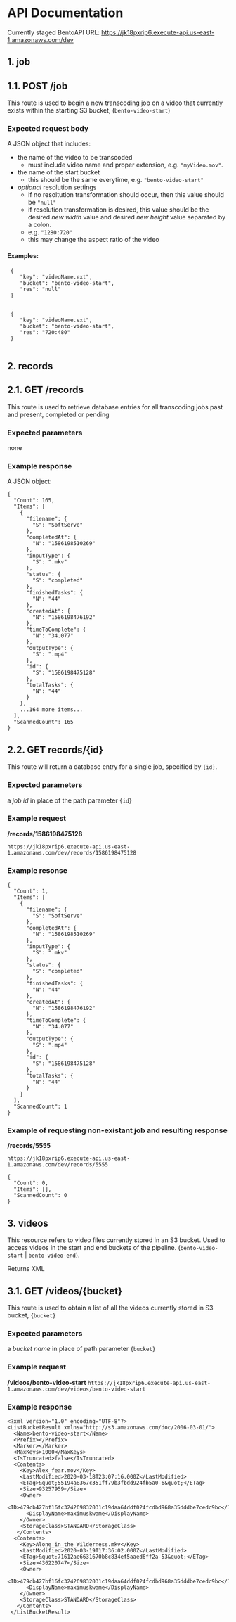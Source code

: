 # API Documentation

Currently staged BentoAPI URL: https://jk18pxrip6.execute-api.us-east-1.amazonaws.com/dev

## 1. job

## 1.1. POST /job

This route is used to begin a new transcoding job on a video that currently exists
within the starting S3 bucket, (`bento-video-start`)

### Expected request body

A JSON object that 
includes:

- the name of the video to be transcoded
  - must include video name and proper extension, e.g. `"myVideo.mov"`.
- the name of the start bucket
  - this should be the same everytime, e.g. `"bento-video-start"`
- _optional_ resolution settings
  - if no resoltution transformation should occur, then this value should be `"null"`
  - if resolution transformation is desired, this value should be the desired _new width_ value and desired _new height_ value separated by a colon.
  - e.g. `"1280:720"`
  - this may change the aspect ratio of the video

#### Examples:
```
 {
    "key": "videoName.ext",
    "bucket": "bento-video-start",
    "res": "null" 
 }
 
```
```
 {
    "key": "videoName.ext",
    "bucket": "bento-video-start",
    "res": "720:480" 
 }
 
```

## 2. records

## 2.1. GET /records

This route is used to retrieve database entries for all transcoding jobs past and present, completed or pending

### Expected parameters

none

### Example response
A JSON object:
```
{
  "Count": 165,
  "Items": [
    {
      "filename": {
        "S": "SoftServe"
      },
      "completedAt": {
        "N": "1586198510269"
      },
      "inputType": {
        "S": ".mkv"
      },
      "status": {
        "S": "completed"
      },
      "finishedTasks": {
        "N": "44"
      },
      "createdAt": {
        "N": "1586198476192"
      },
      "timeToComplete": {
        "N": "34.077"
      },
      "outputType": {
        "S": ".mp4"
      },
      "id": {
        "S": "1586198475128"
      },
      "totalTasks": {
        "N": "44"
      }
    },
    ...164 more items...
  ],
  "ScannedCount": 165
}
```

## 2.2. GET records/{id}

This route will return a database entry for a single job, specified by `{id}`.

### Expected parameters

a _job id_ in place of the path parameter `{id}`

### Example request

**/records/1586198475128**

`https://jk18pxrip6.execute-api.us-east-1.amazonaws.com/dev/records/1586198475128`

### Example resonse

```
{
  "Count": 1,
  "Items": [
    {
      "filename": {
        "S": "SoftServe"
      },
      "completedAt": {
        "N": "1586198510269"
      },
      "inputType": {
        "S": ".mkv"
      },
      "status": {
        "S": "completed"
      },
      "finishedTasks": {
        "N": "44"
      },
      "createdAt": {
        "N": "1586198476192"
      },
      "timeToComplete": {
        "N": "34.077"
      },
      "outputType": {
        "S": ".mp4"
      },
      "id": {
        "S": "1586198475128"
      },
      "totalTasks": {
        "N": "44"
      }
    }
  ],
  "ScannedCount": 1
}
```

### Example of requesting non-existant job and resulting response

**/records/5555**

`https://jk18pxrip6.execute-api.us-east-1.amazonaws.com/dev/records/5555`

```
{
  "Count": 0,
  "Items": [],
  "ScannedCount": 0
}
```

## 3. videos

This resource refers to video files currently stored in an S3 bucket. Used to access videos in the start and end buckets of the pipeline.
(`bento-video-start` | `bento-video-end`).

Returns XML

## 3.1. GET /videos/{bucket}

This route is used to obtain a list of all the videos currently stored in S3 bucket, `{bucket}`

### Expected parameters

a _bucket name_ in place of path parameter `{bucket}`

### Example request

**/videos/bento-video-start**
`https://jk18pxrip6.execute-api.us-east-1.amazonaws.com/dev/videos/bento-video-start`

### Example response

```
<?xml version="1.0" encoding="UTF-8"?>
<ListBucketResult xmlns="http://s3.amazonaws.com/doc/2006-03-01/">
  <Name>bento-video-start</Name>
  <Prefix></Prefix>
  <Marker></Marker>
  <MaxKeys>1000</MaxKeys>
  <IsTruncated>false</IsTruncated>
  <Contents>
    <Key>Alex_fear.mov</Key>
    <LastModified>2020-03-18T23:07:16.000Z</LastModified>
    <ETag>&quot;55194a8367c351ff79b3fbdd924fb5a0-6&quot;</ETag>
    <Size>93257959</Size>
    <Owner>
      <ID>479cb427bf16fc324269832031c19daa64ddf024fcdbd968a35dddbe7cedc9bc</ID>
      <DisplayName>maximuskwame</DisplayName>
    </Owner>
    <StorageClass>STANDARD</StorageClass>
   </Contents>
  <Contents>
    <Key>Alone_in_the_Wilderness.mkv</Key>
    <LastModified>2020-03-19T17:36:02.000Z</LastModified>
    <ETag>&quot;71612ae6631670b8c834ef5aaed6ff2a-53&quot;</ETag>
    <Size>436220747</Size>
    <Owner>
      <ID>479cb427bf16fc324269832031c19daa64ddf024fcdbd968a35dddbe7cedc9bc</ID>
      <DisplayName>maximuskwame</DisplayName>
    </Owner>
    <StorageClass>STANDARD</StorageClass>
   </Contents>   
 </ListBucketResult>
```


